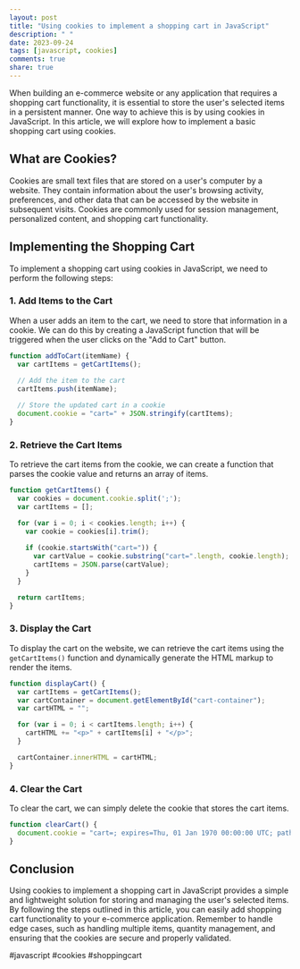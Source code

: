 ```yaml
---
layout: post
title: "Using cookies to implement a shopping cart in JavaScript"
description: " "
date: 2023-09-24
tags: [javascript, cookies]
comments: true
share: true
---
```


When building an e-commerce website or any application that requires a shopping cart functionality, it is essential to store the user's selected items in a persistent manner. One way to achieve this is by using cookies in JavaScript. In this article, we will explore how to implement a basic shopping cart using cookies.

## What are Cookies?

Cookies are small text files that are stored on a user's computer by a website. They contain information about the user's browsing activity, preferences, and other data that can be accessed by the website in subsequent visits. Cookies are commonly used for session management, personalized content, and shopping cart functionality.

## Implementing the Shopping Cart

To implement a shopping cart using cookies in JavaScript, we need to perform the following steps:

### 1. Add Items to the Cart

When a user adds an item to the cart, we need to store that information in a cookie. We can do this by creating a JavaScript function that will be triggered when the user clicks on the "Add to Cart" button.

```javascript
function addToCart(itemName) {
  var cartItems = getCartItems();
  
  // Add the item to the cart
  cartItems.push(itemName);

  // Store the updated cart in a cookie
  document.cookie = "cart=" + JSON.stringify(cartItems);
}
```

### 2. Retrieve the Cart Items

To retrieve the cart items from the cookie, we can create a function that parses the cookie value and returns an array of items.

```javascript
function getCartItems() {
  var cookies = document.cookie.split(';');
  var cartItems = [];

  for (var i = 0; i < cookies.length; i++) {
    var cookie = cookies[i].trim();
    
    if (cookie.startsWith("cart=")) {
      var cartValue = cookie.substring("cart=".length, cookie.length);
      cartItems = JSON.parse(cartValue);
    }
  }

  return cartItems;
}
```

### 3. Display the Cart

To display the cart on the website, we can retrieve the cart items using the `getCartItems()` function and dynamically generate the HTML markup to render the items.

```javascript
function displayCart() {
  var cartItems = getCartItems();
  var cartContainer = document.getElementById("cart-container");
  var cartHTML = "";

  for (var i = 0; i < cartItems.length; i++) {
    cartHTML += "<p>" + cartItems[i] + "</p>";
  }

  cartContainer.innerHTML = cartHTML;
}
```

### 4. Clear the Cart

To clear the cart, we can simply delete the cookie that stores the cart items.

```javascript
function clearCart() {
  document.cookie = "cart=; expires=Thu, 01 Jan 1970 00:00:00 UTC; path=/;";
}
```

## Conclusion

Using cookies to implement a shopping cart in JavaScript provides a simple and lightweight solution for storing and managing the user's selected items. By following the steps outlined in this article, you can easily add shopping cart functionality to your e-commerce application. Remember to handle edge cases, such as handling multiple items, quantity management, and ensuring that the cookies are secure and properly validated.

#javascript #cookies #shoppingcart